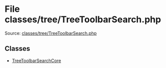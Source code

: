File classes/tree/TreeToolbarSearch.php
=========

Source: [classes/tree/TreeToolbarSearch.php](https://github.com/PrestaShop/PrestaShop/blob/1.6.1.3/classes/tree/TreeToolbarSearch.php)


Classes
-------

* [TreeToolbarSearchCore](class.TreeToolbarSearchCore.md)


